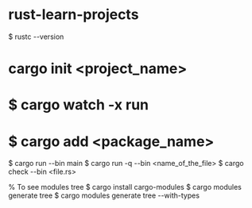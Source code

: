 # rust-learn-projects
 $ rustc --version

# cargo init <project_name>
# $ cargo watch -x run
# $ cargo add <package_name>



$ cargo run --bin main
$ cargo run -q --bin <name_of_the_file>
$ cargo check --bin <file.rs>

% To see modules tree
$ cargo install cargo-modules
$ cargo modules generate tree
$ cargo modules generate tree --with-types
